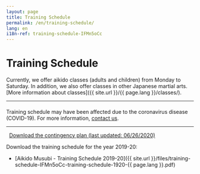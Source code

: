 ```yaml
---
layout: page
title: Training Schedule
permalink: /en/training-schedule/
lang: en
i18n-ref: training-schedule-IFMn5oCc
---
```


# Training Schedule

Currently, we offer aikido classes (adults and children) from Monday to Saturday. In addition, we also offer classes in other Japanese martial arts. [More information about classes]({{ site.url }}/{{ page.lang }}/classes/).

<hr>

<div class="alert alert-danger" role="alert">
  <h4 class="alert-heading"><i class="fas fa-exclamation-triangle"></i></h4>
  <p>Training schedule may have been affected due to the coronavirus disease (COVID-19). For more information, <a href="{{ site.url }}/{{ page.lang }}/contact/">contact us</a>.</p>
  <hr>
  <p class="mb-0"><a href="{{ site.url }}/files/covid-19-contingency-plan-es.pdf"><i class="far fa-file-pdf" style="padding-right: .5rem;"></i>Download the contingency plan (last updated: 06/26/2020)</a></p>
</div>

<div id='calendar'></div>

Download the training schedule for the year 2019-20:

* [Aikido Musubi - Training Schedule 2019-20]({{ site.url }}/files/training-schedule-IFMn5oCc-training-schedule-1920-{{ page.lang }}.pdf)
